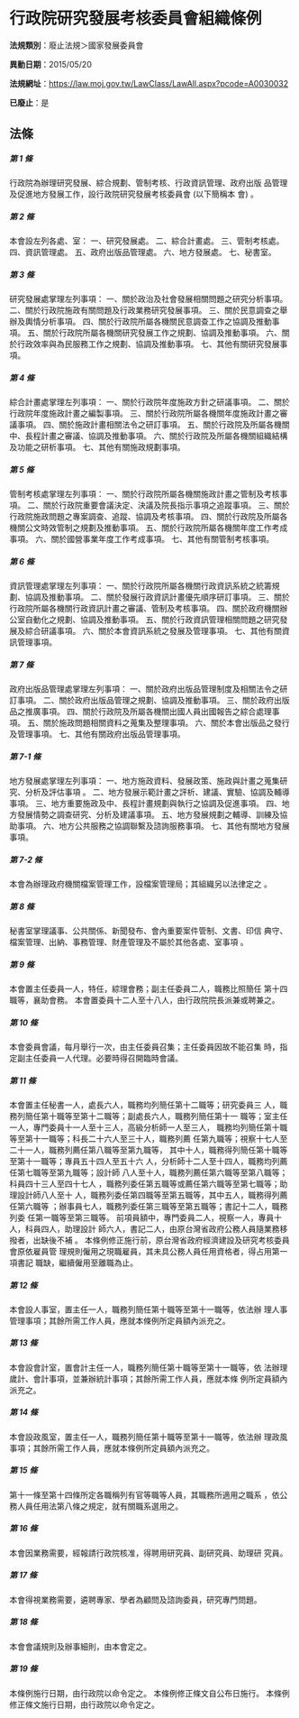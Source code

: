 # 行政院研究發展考核委員會組織條例

**法規類別**：廢止法規＞國家發展委員會

**異動日期**：2015/05/20  

**法規網址**：https://law.moj.gov.tw/LawClass/LawAll.aspx?pcode=A0030032

**已廢止**：是



## 法條
##### 第 1 條
行政院為辦理研究發展、綜合規劃、管制考核、行政資訊管理、政府出版
品管理及促進地方發展工作，設行政院研究發展考核委員會 (以下簡稱本
會) 。


##### 第 2 條
本會設左列各處、室：
一、研究發展處。
二、綜合計畫處。
三、管制考核處。
四、資訊管理處。
五、政府出版品管理處。
六、地方發展處。
七、秘書室。


##### 第 3 條
研究發展處掌理左列事項：
一、關於政治及社會發展相關問題之研究分析事項。
二、關於行政院施政有關問題及行政業務研究發展事項。
三、關於民意調查之舉辦及輿情分析事項。
四、關於行政院所屬各機關民意調查工作之協調及推動事項。
五、關於行政院所屬各機關研究發展工作之規劃、協調及推動事項。
六、關於行政效率與為民服務工作之規劃、協調及推動事項。
七、其他有關研究發展事項。


##### 第 4 條
綜合計畫處掌理左列事項：
一、關於行政院年度施政方針之研議事項。
二、關於行政院年度施政計畫之編製事項。
三、關於行政院所屬各機關年度施政計畫之審議事項。
四、關於施政計畫相關法令之研訂事項。
五、關於行政院及所屬各機關中、長程計畫之審議、協調及推動事項。
六、關於行政院及所屬各機關組織結構及功能之研析事項。
七、其他有關施政規劃事項。


##### 第 5 條
管制考核處掌理左列事項：
一、關於行政院所屬各機關施政計畫之管制及考核事項。
二、關於行政院重要會議決定、決議及院長指示事項之追蹤事項。
三、關於行政院施政問題之專案調查、追蹤、協調及考核事項。
四、關於行政院及所屬各機關公文時效管制之規劃及推動事項。
五、關於行政院所屬各機關年度工作考成事項。
六、關於國營事業年度工作考成事項。
七、其他有關管制考核事項。


##### 第 6 條
資訊管理處掌理左列事項：
一、關於行政院所屬各機關行政資訊系統之統籌規劃、協調及推動事項。
二、關於發展行政資訊計畫優先順序研訂事項。
三、關於行政院所屬各機關行政資訊計畫之審議、管制及考核事項。
四、關於政府機關辦公室自動化之規劃、協調及推動事項。
五、關於行政資訊管理相關問題之研究發展及綜合研議事項。
六、關於本會資訊系統之發展及管理事項。
七、其他有關資訊管理事項。


##### 第 7 條
政府出版品管理處掌理左列事項：
一、關於政府出版品管理制度及相關法令之研訂事項。
二、關於政府出版品管理之規劃、協調及推動事項。
三、關於政府出版品之推廣事項。
四、關於行政院及所屬各機關出國人員出國報告之綜合處理事項。
五、關於施政問題相關資料之蒐集及整理事項。
六、關於本會出版品之發行及管理事項。
七、其他有關政府出版品管理事項。


##### 第 7-1 條
地方發展處掌理左列事項：
一、地方施政資料、發展政策、施政與計畫之蒐集研究、分析及評估事項
    。
二、地方發展示範計畫之評析、建議、實驗、協調及輔導事項。
三、地方重要施政及中、長程計畫規劃與執行之協調及促進事項。
四、地方發展情勢之調查研究、分析及建議事項。
五、地方發展規劃之輔導、訓練及協助事項。
六、地方公共服務之協調聯繫及諮詢服務事項。
七、其他有關地方發展事項。


##### 第 7-2 條
本會為辦理政府機關檔案管理工作，設檔案管理局；其組織另以法律定之
。


##### 第 8 條
秘書室掌理議事、公共關係、新聞發布、會內重要案件管制、文書、印信
典守、檔案管理、出納、事務管理、財產管理及不屬於其他各處、室事項
。

##### 第 9 條
本會置主任委員一人，特任，綜理會務；副主任委員二人，職務比照簡任
第十四職等，襄助會務。
本會置委員十二人至十八人，由行政院院長派兼或聘兼之。

##### 第 10 條
本會委員會議，每月舉行一次，由主任委員召集；主任委員因故不能召集
時，指定副主任委員一人代理。必要時得召開臨時會議。

##### 第 11 條
本會置主任秘書一人，處長六人，職務均列簡任第十二職等；研究委員三
人，職務列簡任第十職等至第十二職等；副處長六人，職務列簡任第十一
職等；室主任一人，專門委員十一人至十三人，高級分析師一人至三人，
職務均列簡任第十職等至第十一職等；科長二十六人至三十人，職務列薦
任第九職等；視察十七人至二十一人，職務列薦任第八職等至第九職等，
其中十人，職務得列簡任第十職等至第十一職等；專員五十四人至五十六
人，分析師十二人至十四人，職務均列薦任第七職等至第九職等；設計師
八人至十人，職務列薦任第六職等至第八職等；科員四十三人至四十七人
，職務列委任第五職等或薦任第六職等至第七職等；助理設計師八人至十
人，職務列委任第四職等至第五職等，其中五人，職務得列薦任第六職等
；辦事員七人，職務列委任第三職等至第五職等；書記十二人，職務列委
任第一職等至第三職等。
前項員額中，專門委員二人，視察一人，專員十人，科員四人，助理設計
師六人，書記二人，由原台灣省政府公務人員隨業務移撥者，出缺後不補
。
本條例修正施行前，原台灣省政府經濟建設及研究考核委員會原依雇員管
理規則僱用之現職雇員，其未具公務人員任用資格者，得占用第一項書記
職缺，繼續僱用至離職為止。


##### 第 12 條
本會設人事室，置主任一人，職務列簡任第十職等至第十一職等，依法辦
理人事管理事項；其餘所需工作人員，應就本條例所定員額內派充之。

##### 第 13 條
本會設會計室，置會計主任一人，職務列簡任第十職等至第十一職等，依
法辦理歲計、會計事項，並兼辦統計事項；其餘所需工作人員，應就本條
例所定員額內派充之。

##### 第 14 條
本會設政風室，置主任一人，職務列簡任第十職等至第十一職等，依法辦
理政風事項；其餘所需工作人員，應就本條例所定員額內派充之。

##### 第 15 條
第十一條至第十四條所定各職稱列有官等職等人員，其職務所適用之職系
，依公務人員任用法第八條之規定，就有關職系選用之。

##### 第 16 條
本會因業務需要，經報請行政院核准，得聘用研究員、副研究員、助理研
究員。

##### 第 17 條
本會得視業務需要，遴聘專家、學者為顧問及諮詢委員，研究專門問題。

##### 第 18 條
本會會議規則及辦事細則，由本會定之。

##### 第 19 條
本條例施行日期，由行政院以命令定之。
本條例修正條文自公布日施行。
本條例修正條文施行日期，由行政院以命令定之。



